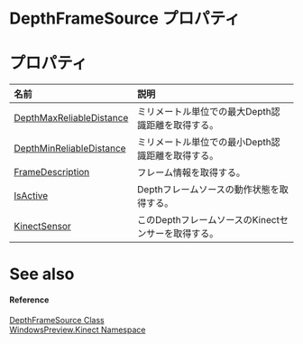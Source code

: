 DepthFrameSource プロパティ  
===========================  

<span id="publicpropertiesSection"></span>

プロパティ
==========  

<table>
<colgroup>
<col width="30%" />
<col width="60%" />
</colgroup>
<thead>
<tr class="header">
<th align="left">名前</th>
<th align="left">説明</th>
</tr>
</thead>
<tbody>
<tr class="odd">
<td align="left"><a href="DepthFrameSource_Class/Properties/DepthMaxReliableDistance.md">DepthMaxReliableDistance</a></td>
<td align="left">ミリメートル単位での最大Depth認識距離を取得する。</td>
</tr>
<tr class="even">
<td align="left"><a href="DepthFrameSource_Class/Properties/DepthMinReliableDistance.md">DepthMinReliableDistance</a></td>
<td align="left">ミリメートル単位での最小Depth認識距離を取得する。</td>
</tr>
<tr class="odd">
<td align="left"><a href="DepthFrameSource_Class/Properties/FrameDescription_Property.md">FrameDescription</a></td>
<td align="left">フレーム情報を取得する。</td>
</tr>
<tr class="even">
<td align="left"><a href="DepthFrameSource_Class/Properties/IsActive_Property.md">IsActive</a></td>
<td align="left">Depthフレームソースの動作状態を取得する。</td>
</tr>
<tr class="odd">
<td align="left"><a href="DepthFrameSource_Class/Properties/KinectSensor_Property.md">KinectSensor</a></td>
<td align="left">このDepthフレームソースのKinectセンサーを取得する。</td>
</tr>
</tbody>
</table>
<span id="ID4EI"></span>

See also  
========  

<span id="ID4EK"></span>
#### Reference  

[DepthFrameSource Class](../DepthFrameSource_Class.md)  
 [WindowsPreview.Kinect Namespace](../../Kinect.md)  



<!--Please do not edit the data in the comment block below.-->
<!--
TOCTitle : DepthFrameSource Properties
RLTitle : DepthFrameSource Properties
KeywordK : DepthFrameSource class, properties
KeywordA : Properties.T:WindowsPreview.Kinect.DepthFrameSource
AssetID : Properties.T:WindowsPreview.Kinect.DepthFrameSource
Locale : en-us
CommunityContent : 1
TargetOS : Windows
TopicType : kbSyntax
DocSet : K4Wv2
ProjType : K4Wv2Proj
Technology : Kinect for Windows
Product : Kinect for Windows SDK v2
productversion : 20
-->
